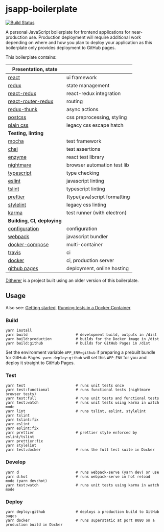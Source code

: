 # jsapp-boilerplate

[![Build Status](https://travis-ci.org/gyng/jsapp-boilerplate.svg?branch=master)](https://travis-ci.org/gyng/jsapp-boilerplate)

A personal JavaScript boilerplate for frontend applications for near-production use. Production deployment will require additional work depending on where and how you plan to deploy your application as this boilerplate only provides deployment to GitHub pages.

This boilerplate contains:

| **Presentation, state**                                                   |                              |
|---------------------------------------------------------------------------|------------------------------|
| [react](https://facebook.github.io/react/docs/hello-world.html)           | ui framework                 |
| [redux](http://redux.js.org/)                                             | state management             |
| [react-redux](http://redux.js.org/docs/basics/UsageWithReact.html)        | react-redux integration      |
| [react-router-redux](https://github.com/reactjs/react-router-redux)       | routing                      |
| [redux-thunk](https://github.com/gaearon/redux-thunk)                     | async actions                |
| [postcss](https://github.com/postcss/postcss)                             | css preprocessing, styling   |
| [plain css](https://developer.mozilla.org/en-US/docs/Web/CSS)             | legacy css escape hatch      |
| **Testing, linting**                                                      |                              |
| [mocha](https://mochajs.org/#getting-started)                             | test framework               |
| [chai](http://chaijs.com/guide/styles/)                                   | test assertions              |
| [enzyme](http://airbnb.io/enzyme/index.html)                              | react test library           |
| [nightmare](https://github.com/segmentio/nightmare)                       | browser automation test lib  |
| [typescript](https://www.typescriptlang.org/docs/home.html)               | type checking                |
| [eslint](http://eslint.org/docs/rules/)                                   | javascript linting           |
| [tslint](https://palantir.github.io/tslint/rules/)                        | typescript linting           |
| [prettier](https://github.com/prettier/prettier/)                         | (type/java)script formatting |
| [stylelint](https://stylelint.io/user-guide/)                             | legacy css linting           |
| [karma](http://karma-runner.github.io/1.0/config/configuration-file.html) | test runner (with electron)  |
| **Building, CI, deploying**                                               |                              |
| [configuration](config/configValues.js)                                   | configuration                |
| [webpack](https://webpack.js.org/concepts/)                               | javascript bundler           |
| [docker-compose](https://docs.docker.com/compose/compose-file/)           | multi-container              |
| [travis](https://docs.travis-ci.com/user/customizing-the-build)           | ci                           |
| [docker](https://docs.docker.com/engine/reference/builder/)               | ci, production server        |
| [github pages](https://pages.github.com/)                                 | deployment, online hosting   |

[Ditherer](https://github.com/gyng/ditherer) is a project built using an older version of this boilerplate.

## Usage

Also see: [Getting started](doc/getting_started.md), [Running tests in a Docker Container](doc/docker_tests.md)

### Build

    yarn install
    yarn build                      # development build, outputs in /dist
    yarn build:production           # builds for the Docker image in /dist
    yarn build:github               # builds for GitHub Pages in /dist

Set the environment variable `APP_ENV=github` if preparing a prebuilt bundle for GitHub Pages. `yarn deploy:github` will set this `APP_ENV` for you and deploy it straight to GitHub Pages.

### Test

    yarn test                       # runs unit tests once
    yarn test:functional            # runs functional tests (nightmare browser tests)
    yarn test:full                  # runs unit tests and functional tests
    yarn test:watch                 # runs unit tests using karma in watch mode
    yarn lint                       # runs tslint, eslint, stylelint
    yarn tslint
    yarn tslint:fix
    yarn eslint
    yarn eslint:fix
    yarn prettier                   # prettier style enforced by eslint/tslint
    yarn prettier:fix
    yarn stylelint
    yarn test:docker                # runs the full test suite in Docker

### Develop

    yarn d                          # runs webpack-serve (yarn dev) or use
    yarn d:hot                      # runs webpack-serve in hot reload mode (yarn dev:hot)
    yarn test:watch                 # runs unit tests using karma in watch mode

### Deploy

    yarn deploy:github              # deploys a production build to GitHub pages
    yarn docker                     # runs superstatic at port 8080 on a production build in Docker
